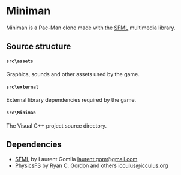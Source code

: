 # Miniman

Miniman is a Pac-Man clone made with the [SFML](http://www.sfml-dev.org/) multimedia library. 

## Source structure

#### `src\assets`
Graphics, sounds and other assets used by the game.

#### `src\external`  
External library dependencies required by the game.
						
#### `src\Miniman`  
The Visual C++ project source directory.

## Dependencies

- [SFML](http://www.sfml-dev.org/) by Laurent Gomila <laurent.gom@gmail.com>
- [PhysicsFS](http://icculus.org/physfs/) by Ryan C. Gordon and others <icculus@icculus.org>
